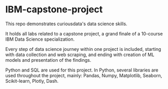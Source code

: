 # IBM-capstone-project
This repo demonstrates curiousdata's data science skills.

It holds all labs related to a capstone project, a grand finale of a 10-course IBM Data Science specialization.

Every step of data science journey within one project is included, starting with data collection and web scraping, and ending with creation of ML models and presentation of the findings.

Python and SQL are used for this project. In Python, several libraries are used throughout the project, mainly: Pandas, Numpy, Matplotlib, Seaborn, Scikit-learn, Plotly, Dash.
